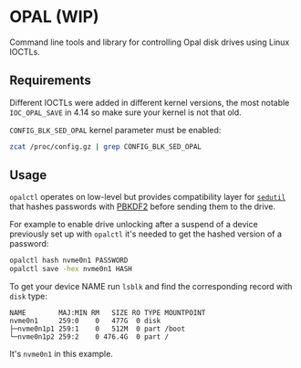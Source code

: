 # OPAL (WIP)

Command line tools and library for controlling Opal disk drives using Linux IOCTLs.

## Requirements

Different IOCTLs were added in different kernel versions, the most notable `IOC_OPAL_SAVE` in 4.14 so make sure your kernel is not that old.

`CONFIG_BLK_SED_OPAL` kernel parameter must be enabled:

```bash
zcat /proc/config.gz | grep CONFIG_BLK_SED_OPAL
```

## Usage

`opalctl` operates on low-level but provides compatibility layer for [`sedutil`](https://github.com/Drive-Trust-Alliance/sedutil) that hashes passwords with [PBKDF2](https://en.wikipedia.org/wiki/PBKDF2) before sending them to the drive.

For example to enable drive unlocking after a suspend of a device previously set up with `opalctl` it's needed to get the hashed version of a password:

```bash
opalctl hash nvme0n1 PASSWORD
opalctl save -hex nvme0n1 HASH
``` 

To get your device NAME run `lsblk` and find the corresponding record with `disk` type:

```
NAME        MAJ:MIN RM   SIZE RO TYPE MOUNTPOINT
nvme0n1     259:0    0   477G  0 disk
├─nvme0n1p1 259:1    0   512M  0 part /boot
└─nvme0n1p2 259:2    0 476.4G  0 part /
```

It's `nvme0n1` in this example.
